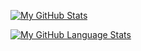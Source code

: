 [![My GitHub Stats](https://github-readme-stats.vercel.app/api/?username=andrea-ragalzi&count_private=true&theme=tokyonight&showicons=true)]()

[![My GitHub Language Stats](https://github-readme-stats.vercel.app/api/top-langs/?username=andrea-ragalzi&langs_count=10&theme=tokyonight)]()
